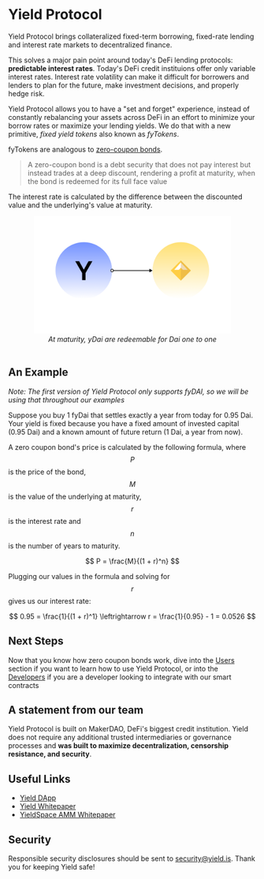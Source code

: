 # Yield Protocol

Yield Protocol brings collateralized fixed-term borrowing, fixed-rate lending and interest rate markets to decentralized finance.

This solves a major pain point around today's DeFi lending protocols: **predictable interest rates**. Today's DeFi credit instituions offer only variable interest rates. 
Interest rate volatility can make it difficult for borrowers and lenders to plan for the future, make investment decisions, and properly hedge risk.

Yield Protocol allows you to have a "set and forget" experience, instead of constantly rebalancing your assets across DeFi in an effort to minimize your borrow rates or maximize your lending yields.
We do that with a new primitive, _fixed yield tokens_ also known as _fyTokens_. 

fyTokens are analogous to [zero-coupon bonds](https://www.investopedia.com/terms/z/zero-couponbond.asp). 

> A zero-coupon bond is a debt security that does not pay interest but instead trades at a deep discount, rendering a profit at maturity, when the bond is redeemed for its full face value

The interest rate is calculated by the difference between the discounted value and the underlying's value at maturity.

<figure class="image" align = "center">
  <img src="assets/mature.jpg" width = 400>
  <figcaption><i>At maturity, yDai are redeemable for Dai one to one</i></figcaption>
  <br>
</figure>


## An Example

_Note: The first version of Yield Protocol only supports fyDAI, so we will be using that throughout our examples_

Suppose you buy 1 fyDai that settles exactly a year from today for 0.95 Dai. Your yield is fixed because you have a fixed amount of invested capital (0.95 Dai) and a known amount of future return (1 Dai, a year from now).

A zero coupon bond's price is calculated by the following formula, where $$P$$ is the price of the bond, $$M$$ is the value of the underlying at maturity, $$r$$ is the interest rate and $$n$$ is the number of years to maturity.

$$
P = \frac{M}{(1 + r)^n}
$$

Plugging our values in the formula and solving for $$r$$ gives us our interest rate:

$$
0.95 = \frac{1}{(1 + r)^1} \leftrightarrow r = \frac{1}{0.95} - 1 = 0.0526
$$

## Next Steps

Now that you know how zero coupon bonds work, dive into the [Users](users/README.md) section if you want to learn how to use Yield Protocol, 
or into the [Developers](developers/README.md) if you are a developer looking to integrate with our smart contracts


## A statement from our team

Yield Protocol is built on MakerDAO, DeFi's biggest credit institution. Yield does not require any additional trusted intermediaries 
or governance processes and **was built to maximize decentralization, censorship resistance, and security**.

## Useful Links

- [Yield DApp](https://app.yield.is)
- [Yield Whitepaper](https://yield.is/whitepaper.pdf)
- [YieldSpace AMM Whitepaper](https://yield.is/yieldspace.pdf)

## Security

Responsible security disclosures should be sent to [security@yield.is](mailto:security@yield.is). Thank you
for keeping Yield safe!
